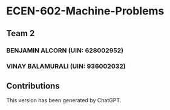 # ECEN-602-Machine-Problems

## Team 2

### BENJAMIN ALCORN (UIN: 628002952)
### VINAY BALAMURALI (UIN: 936002032)

## Contributions

This version has been generated by ChatGPT.
